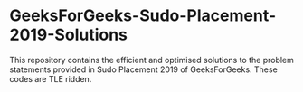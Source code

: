 # GeeksForGeeks-Sudo-Placement-2019-Solutions
This repository contains the efficient and optimised solutions to the problem statements 
provided in Sudo Placement 2019 of GeeksForGeeks. These codes are TLE ridden.

